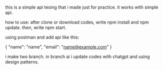 this is a simple api tesing that i made just for practice.
it works with simple api.

how to use:
after clone or download codes, write npm install and npm update.
then, write npm start.

using postman and add api like this:

{
  "name": "name",
  "email": "name@example.com"
}

i make two branch. in branch ai i update codes with chatgpt and using design patterns.
